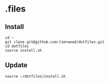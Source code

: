 .files
======

Install
-------

```
cd ~
git clone git@github.com:timrwood/dotfiles.git
cd dotfiles
source install.sh
```

Update
------

```
source ~/dotfiles/install.sh
```
